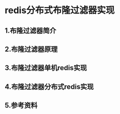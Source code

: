 # redis分布式布隆过滤器实现

## 1.布隆过滤器简介

## 2.布隆过滤器原理

## 3.布隆过滤器单机redis实现

## 4.布隆过滤器分布式redis实现

## 5.参考资料

